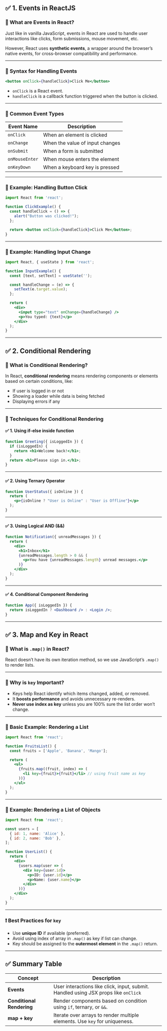 

## ✅ 1. **Events in ReactJS**

### 🔹 What are Events in React?

Just like in vanilla JavaScript, events in React are used to handle user interactions like clicks, form submissions, mouse movement, etc.

However, React uses **synthetic events**, a wrapper around the browser’s native events, for cross-browser compatibility and performance.

---

### 🔹 Syntax for Handling Events

```jsx
<button onClick={handleClick}>Click Me</button>
```

* `onClick` is a React event.
* `handleClick` is a callback function triggered when the button is clicked.

---

### 🔹 Common Event Types

| Event Name     | Description                     |
| -------------- | ------------------------------- |
| `onClick`      | When an element is clicked      |
| `onChange`     | When the value of input changes |
| `onSubmit`     | When a form is submitted        |
| `onMouseEnter` | When mouse enters the element   |
| `onKeyDown`    | When a keyboard key is pressed  |

---

### 🔹 Example: Handling Button Click

```jsx
import React from 'react';

function ClickExample() {
  const handleClick = () => {
    alert("Button was clicked!");
  };

  return <button onClick={handleClick}>Click Me</button>;
}
```

---

### 🔹 Example: Handling Input Change

```jsx
import React, { useState } from 'react';

function InputExample() {
  const [text, setText] = useState('');

  const handleChange = (e) => {
    setText(e.target.value);
  };

  return (
    <div>
      <input type="text" onChange={handleChange} />
      <p>You typed: {text}</p>
    </div>
  );
}
```

---

## ✅ 2. **Conditional Rendering**

### 🔹 What is Conditional Rendering?

In React, **conditional rendering** means rendering components or elements based on certain conditions, like:

* If user is logged in or not
* Showing a loader while data is being fetched
* Displaying errors if any

---

### 🔹 Techniques for Conditional Rendering

#### ✅ 1. **Using if-else inside function**

```jsx
function Greeting({ isLoggedIn }) {
  if (isLoggedIn) {
    return <h1>Welcome back!</h1>;
  }
  return <h1>Please sign in.</h1>;
}
```

---

#### ✅ 2. **Using Ternary Operator**

```jsx
function UserStatus({ isOnline }) {
  return (
    <p>{isOnline ? "User is Online" : "User is Offline"}</p>
  );
}
```

---

#### ✅ 3. **Using Logical AND (&&)**

```jsx
function Notification({ unreadMessages }) {
  return (
    <div>
      <h1>Inbox</h1>
      {unreadMessages.length > 0 && (
        <p>You have {unreadMessages.length} unread messages.</p>
      )}
    </div>
  );
}
```

---

#### ✅ 4. **Conditional Component Rendering**

```jsx
function App({ isLoggedIn }) {
  return isLoggedIn ? <Dashboard /> : <Login />;
}
```

---

## ✅ 3. **Map and Key in React**

### 🔹 What is `.map()` in React?

React doesn’t have its own iteration method, so we use JavaScript’s `.map()` to render lists.

---

### 🔹 Why is `key` Important?

* Keys help React identify which items changed, added, or removed.
* It **boosts performance** and avoids unnecessary re-renders.
* **Never use index as key** unless you are 100% sure the list order won’t change.

---

### 🔹 Basic Example: Rendering a List

```jsx
import React from 'react';

function FruitsList() {
  const fruits = ['Apple', 'Banana', 'Mango'];

  return (
    <ul>
      {fruits.map((fruit, index) => (
        <li key={fruit}>{fruit}</li> // using fruit name as key
      ))}
    </ul>
  );
}
```

---

### 🔹 Example: Rendering a List of Objects

```jsx
import React from 'react';

const users = [
  { id: 1, name: 'Alice' },
  { id: 2, name: 'Bob' },
];

function UserList() {
  return (
    <div>
      {users.map(user => (
        <div key={user.id}>
          <p>ID: {user.id}</p>
          <p>Name: {user.name}</p>
        </div>
      ))}
    </div>
  );
}
```

---

### ❗ Best Practices for `key`

* Use **unique ID** if available (preferred).
* Avoid using index of array in `.map()` as key if list can change.
* Key should be assigned to the **outermost element** in the `.map()` return.

---

## ✅ Summary Table

| Concept                   | Description                                                                         |
| ------------------------- | ----------------------------------------------------------------------------------- |
| **Events**                | User interactions like click, input, submit. Handled using JSX props like `onClick` |
| **Conditional Rendering** | Render components based on condition using `if`, ternary, or `&&`.                  |
| **map + key**             | Iterate over arrays to render multiple elements. Use `key` for uniqueness.          |
